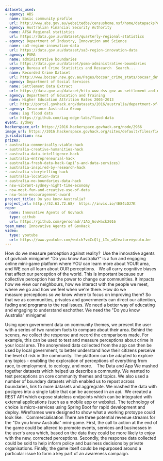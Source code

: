 ```yaml
---
datasets_used:
- agency: ABS
  name: Basic community profile
  url: http://www.abs.gov.au/websitedbs/censushome.nsf/home/datapacks?opendocument&navpos=250
- agency: Australian Financial Security Authority
  name: AFSA Regional statistics
  url: https://data.gov.au/dataset/quarterly-regional-statistics
- agency: Department of Industry, Innovation and Science
  name: sa3-region-innovation-data
  url: https://data.gov.au/dataset/sa3-region-innovation-data
- agency: PSMA
  name: administrative boundaries
  url: https://data.gov.au/dataset/psma-administrative-boundaries
- agency: Bureau of Crime Statistics and Research  Search...
  name: Recorded Crime Dataset
  url: http://www.bocsar.nsw.gov.au/Pages/bocsar_crime_stats/bocsar_detailedspreadsheets.aspx
- agency: Department of Social Services
  name: Settlement Data Extract
  url: https://data.gov.au/dataset/http-www-dss-gov-au-settlement-and-multicultural-affairs-programs-policy-settlement-services
- agency: Department of Education and Training
  name: Higher Education Attrition Rates 2005-2013
  url: http://portal.govhack.org/datasets/2016/australia/department-of-education-and-training/higher-education-attrition-rates-2005-2013.html
- agency: Insurance Australia Group
  name: iag flood data
  url: https://github.com/iag-edge-labs/flood-data
event: sydney
hackerspace_url: https://2016.hackerspace.govhack.org/node/2966
image_url: https://2016.hackerspace.govhack.org/sites/default/files/field/image/govhacklogo_0.gif
jurisdiction: nsw
prizes:
- australia-commerically-viable-hack
- australia-creative-humanities-hack
- australia-data-intelligence-hack
- australia-entrepreneurial-hack
- australia-fresh-data-hack-(api’s-and-data-services)
- australia-inspired-by-research-hack
- australia-storytelling-hack
- australia-location-data
- australia-no-boundaries-data-hack
- nsw-vibrant-sydney-night-time-economy
- nsw-most-fun-and-creative-use-of-data
- nsw-team-encouragement-award
project_title: Do you know Australia?
project_url: http://52.63.72.68/  https://invis.io/4E84LOJ7K
repo:
  name: Innovative Agents of Govhack
  type: github
  url: https://github.com/gersonadr/IAG_GovHack2016
team_name: Innovative Agents of GovHack
video:
  type: youtube
  url: https://www.youtube.com/watch?v=CcQlj_LIu_w&feature=youtu.be
---
```


How do we measure perception against reality? 
Use the innovative agents of govhack minigame!
“Do you know Australia?” is a fun and engaging online mini-game platform where YOU can learn more about YOUR area, and WE can all learn about OUR perceptions.
 
We all carry cognitive biases that affect our perception of the world. 
This is important because our collective perception has the power to change our communities. It impacts how we view our neighbours, how we interact with the people we meet, where we go and how we feel when we're there.
How do we measure perceptions so we know where to focus on improving them? So that we as communities, privates and governments can direct our attention, fuding and programs to the real issues. We need a better way of educating and engaging to understand eachother. We need the "Do you know Australia" minigame!
 

Using open government data on community themes, we present the user with a series of two random facts to compare about their area. 
​​​​​​​Behind the scenes, we collect the response and record the comparisons made. For example, this can be used to test and measure perceptions about crime in your local area. The anonymised data collected from the app can then be used by local government, to better understand how their citizens perceive the level of risk in the community.
The platform can be adapted to explore any topics - enabling the exploration of perceptions of everything from race, to employment, to ecology, and more. ​​​​​​​​​​​​​​
 
The Data and App
We mashed together datasets which helped us describe a community. We wanted to test perceptions on core community themes and topics. We also used a number of boundary datasets which enabled us to repost across boundaries, link to more datasets and aggregrate. We mashed the data with postgres into a single table that can be accessed in an api. 
We created a REST API which expose stateless endpoints which can be integrated with external applications (such as a mobile app or website). The technology of choice is micro-services using Spring Boot for rapid development and deploy.
Wireframes were designed to show what a working protoype could look like.
 
Commercialisation
There are three potential revenue streams for the "Do you know Australia" mini-game. First, the call to action at the end of the game could be altered to promote events, services and businesses in the user's area which, based on the data they could be more likely to enjoy with the new, corrected perceptions. Secondly, the response data collected could be sold to help inform policy and business decisions by private organisations. Finally, the game itself could be repurposed around a particular issue to form a key part of an awareness campaign.